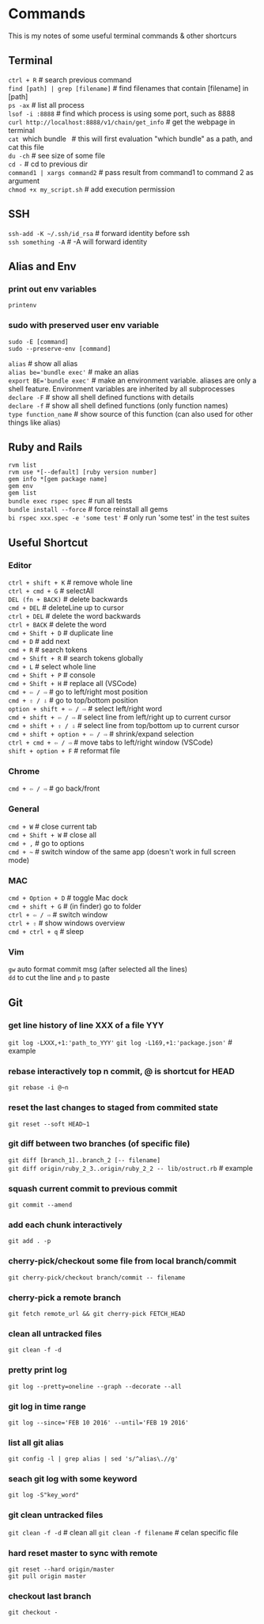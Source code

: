 # Commands
This is my notes of some useful terminal commands & other shortcurs

## Terminal
`ctrl + R`    # search previous command <br>
`find [path] | grep [filename]`     # find filenames that contain [filename] in [path] <br>
`ps -ax`    # list all process <br>
`lsof -i :8888`     # find which process is using some port, such as 8888 <br>
`curl http://localhost:8888/v1/chain/get_info`      # get the webpage in terminal <br>
`cat `which bundle` `   # this will first evaluation "which bundle" as a path, and cat this file <br>
`du -ch`     # see size of some file <br>
`cd -`       # cd to previous dir <br>
`command1 | xargs command2`     # pass result from command1 to command 2 as argument <br>
`chmod +x my_script.sh`         # add execution permission <br>

## SSH
`ssh-add -K ~/.ssh/id_rsa`  # forward identity before ssh <br>
`ssh something -A`  # -A will forward identity <br>

## Alias and Env
### print out env variables
`printenv` 

### sudo with preserved user env variable
`sudo -E [command]`<br>
`sudo --preserve-env [command]`

`alias`     # show all alias <br>
`alias be='bundle exec'`    # make an alias <br>
`export BE='bundle exec'`    # make an environment variable. aliases are only a shell feature. Environment variables are inherited by all subprocesses <br>
`declare -F`    # show all shell defined functions with details <br>
`declare -f`    # show all shell defined functions (only function names) <br>
`type function_name`    # show source of this function (can also used for other things like alias) <br>



## Ruby and Rails
`rvm list` <br>
`rvm use *[--default] [ruby version number]` <br>
`gem info *[gem package name]` <br>
`gem env` <br>
`gem list` <br>
`bundle exec rspec spec`    # run all tests <br>
`bundle install --force`    # force reinstall all gems <br>
`bi rspec xxx.spec -e 'some test'`  # only run 'some test' in the test suites


## Useful Shortcut
### Editor
`ctrl + shift + K`  # remove whole line <br>
`ctrl + cmd + G`    # selectAll <br>
`DEL (fn + BACK)`   # delete backwards <br>
`cmd + DEL`         # deleteLine up to cursor <br>
`ctrl + DEL`        # delete the word backwards <br>
`ctrl + BACK`       # delete the word <br>
`cmd + Shift + D`   # duplicate line <br>
`cmd + D`           # add next <br>
`cmd + R`           # search tokens <br>
`cmd + Shift + R`   # search tokens globally <br>
`cmd + L`           # select whole line <br>
`cmd + Shift + P`   # console <br>
`cmd + Shift + H`   # replace all (VSCode) <br>
`cmd + ⇦ / ⇨`      # go to left/right most position <br>
`cmd + ⇧ / ⇩`      # go to top/bottom position<br>
`option + shift + ⇦ / ⇨`   # select left/right word <br>
`cmd + shift + ⇦ / ⇨`      # select line from left/right up to current cursor <br>
`cmd + shift + ⇧ / ⇩`      # select line from top/bottom up to current cursor<br>
`cmd + shift + option + ⇦ / ⇨`      # shrink/expand selection <br>
`ctrl + cmd + ⇦ / ⇨`       # move tabs to left/right window (VSCode) <br>
`shift + option + F`        # reformat file <br>

### Chrome
`cmd + ⇦ / ⇨`      # go back/front <br>

### General
`cmd + W`           # close current tab <br>
`cmd + Shift + W`   # close all <br>
`cmd + ,`           # go to options <br>
`cmd + ~`           # switch window of the same app (doesn't work in full screen mode) <br>

### MAC
`cmd + Option + D`  # toggle Mac dock <br>
`cmd + shift + G`   # (in finder) go to folder <br>
`ctrl + ⇦ / ⇨`     # switch window <br>
`ctrl + ⇧`         # show windows overview <br>
`cmd + ctrl + q`    # sleep <br>

### Vim
`gw` auto format commit msg (after selected all the lines) <br>
`dd` to cut the line and `p` to paste <br>


## Git
### get line history of line XXX of a file YYY
`git log -LXXX,+1:'path_to_YYY'`
`git log -L169,+1:'package.json'`   # example

### rebase interactively top n commit, @ is shortcut for HEAD
`git rebase -i @~n`

### reset the last changes to staged from commited state 
`git reset --soft HEAD~1`   

### git diff between two branches (of specific file)
`git diff [branch_1]..branch_2 [-- filename]`   
`git diff origin/ruby_2_3..origin/ruby_2_2 -- lib/ostruct.rb`   # example

### squash current commit to previous commit
`git commit --amend`    

### add each chunk interactively
`git add . -p`          

### cherry-pick/checkout some file from local branch/commit
`git cherry-pick/checkout branch/commit -- filename`<br>

### cherry-pick a remote branch
`git fetch remote_url && git cherry-pick FETCH_HEAD` <br>

### clean all untracked files
`git clean -f -d`

### pretty print log
`git log --pretty=oneline --graph --decorate --all`

### git log in time range
`git log --since='FEB 10 2016' --until='FEB 19 2016'`

### list all git alias
`git config -l | grep alias | sed 's/^alias\.//g'`

### seach git log with some keyword
`git log -S"key_word"`

### git clean untracked files
`git clean -f -d`   # clean all
`git clean -f filename` # celan specific file

### hard reset master to sync with remote
```
git reset --hard origin/master
git pull origin master
```

### checkout last branch
`git checkout -`

